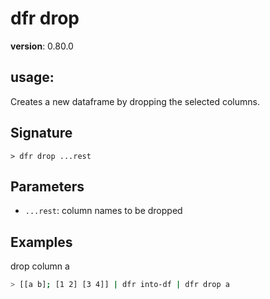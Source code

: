 # dfr drop

**version**: 0.80.0

## **usage**:

Creates a new dataframe by dropping the selected columns.

## Signature

`> dfr drop ...rest`

## Parameters

- `...rest`: column names to be dropped

## Examples

drop column a

```bash
> [[a b]; [1 2] [3 4]] | dfr into-df | dfr drop a
```
